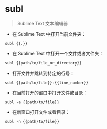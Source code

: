 # subl

> Sublime Text 文本编辑器

- 在 Sublime Text 中打开当前文件夹：

`subl {{.}}`

- 在 Sublime Text 中打开一个文件或者文件夹：

`subl {{path/to/file_or_directory}}`

- 打开文件并跳转到特定的行号：

`subl {{path/to/file}}:{{line_number}}`

- 在当前打开的窗口中打开文件或目录：

`subl -a {{path/to/file}}`

- 在新窗口打开文件或者目录：

`subl -n {{path/to/file}}`

[#]: contributors: ([Datura stramonium L.]，[Mfei])